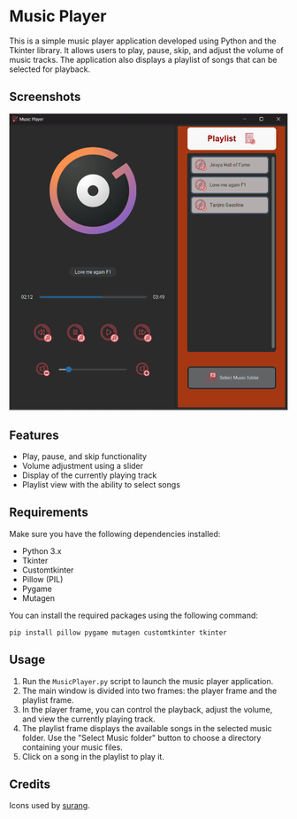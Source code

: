 # Music Player

This is a simple music player application developed using Python and the Tkinter library. It allows users to play, pause, skip, and adjust the volume of music tracks. The application also displays a playlist of songs that can be selected for playback.

## Screenshots

![MP3](graphics/Example_MP.png)

## Features

- Play, pause, and skip functionality
- Volume adjustment using a slider
- Display of the currently playing track
- Playlist view with the ability to select songs

## Requirements

Make sure you have the following dependencies installed:

- Python 3.x
- Tkinter
- Customtkinter
- Pillow (PIL)
- Pygame
- Mutagen

You can install the required packages using the following command:

```
pip install pillow pygame mutagen customtkinter tkinter
```

## Usage

1. Run the `MusicPlayer.py` script to launch the music player application.
2. The main window is divided into two frames: the player frame and the playlist frame.
3. In the player frame, you can control the playback, adjust the volume, and view the currently playing track.
4. The playlist frame displays the available songs in the selected music folder. Use the "Select Music folder" button to choose a directory containing your music files.
5. Click on a song in the playlist to play it.

## Credits

Icons used by [surang](https://www.freepik.com/author/surang/icons/surang-red_752?t=f#from_element=resource_detail).

